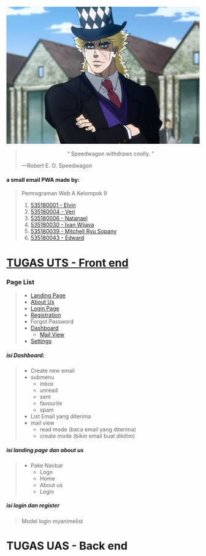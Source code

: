 ![](Assets/Speedwagon.jpg)

> <center>“ Speedwagon withdraws coolly. ”</center>
>
> —Robert E. O. Speedwagon

#### a small email PWA made by:

> Pemrograman Web A Kelompok 9
>
> 1. [535180001 - Elvin](https://github.com/orgs/A-WebProgramming-Kelompok-9/people/535180001)
> 2. [535180004 - Veri](https://github.com/orgs/A-WebProgramming-Kelompok-9/people/Veri9)
> 3. [535180006 - Natanael](https://github.com/orgs/A-WebProgramming-Kelompok-9/people/Natanael535180006)
> 4. [535180030 - Ivan Wijaya](https://github.com/orgs/A-WebProgramming-Kelompok-9/people/yuriko192)
> 5. [535180039 - Mitchell Ryu Sopany](https://github.com/orgs/A-WebProgramming-Kelompok-9/people/Kudryavkax)
> 6. [535180043 - Edward](https://github.com/orgs/A-WebProgramming-Kelompok-9/people/ED535180043)

# [TUGAS UTS - Front end](https://a-webprogramming-kelompok-9.github.io/EmailClient/)

### Page List

> - [Landing Page](https://a-webprogramming-kelompok-9.github.io/EmailClient/)
> - [About Us]()
> - [Login Page](https://a-webprogramming-kelompok-9.github.io/EmailClient/login/Login.html)
> - [Registration](https://a-webprogramming-kelompok-9.github.io/EmailClient/register/Register.html)
> - Forgot Password
> - [Dashboard](https://a-webprogramming-kelompok-9.github.io/EmailClient/Dashboard/dashboard.html)
>   - [Mail View](https://a-webprogramming-kelompok-9.github.io/EmailClient/View_Create/View_Email.html)
> - [Settings](https://a-webprogramming-kelompok-9.github.io/EmailClient/Settings/Settings.html)

##### isi Dashboard:

> - Create new email
> - submenu
>   - inbox
>   - unread
>   - sent
>   - favourite
>   - spam
> - List Email yang diterima
> - mail view
>   - read mode (baca email yang diterima)
>   - create mode (bikin email buat dikitim)

##### isi landing page dan about us

> - Pake Navbar
>   - Logo
>   - Home
>   - About us
>   - Login

##### isi login dan register

> Model login myanimelist

# TUGAS UAS - Back end
